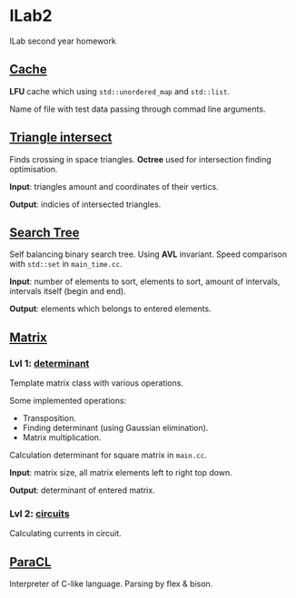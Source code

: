 # ILab2

ILab second year homework

## [Cache](https://github.com/Tako-San/ILab2/tree/master/1_Cache)

**LFU** cache which using ```std::unordered_map``` and ```std::list```.

Name of file with test data passing through commad line arguments.


## [Triangle intersect](https://github.com/Tako-San/ILab2/tree/master/2_TrigonCross)

Finds crossing in space triangles.
**Octree** used for intersection finding optimisation.

**Input**: triangles amount and coordinates of their vertics.

**Output**: indicies of intersected triangles.

## [Search Tree](https://github.com/Tako-San/ILab2/tree/master/3_SrchTree)

Self balancing binary search tree. Using **AVL** invariant.
Speed comparison with ```std::set``` in ```main_time.cc```.

**Input**: number of elements to sort, elements to sort, 
amount of intervals, intervals itself (begin and end).

**Output**: elements which belongs to entered elements.


## [Matrix](https://github.com/Tako-San/ILab2/tree/master/4_Matrix)

### Lvl 1: [determinant](https://github.com/Tako-San/ILab2/tree/master/4_Matrix/1_determinant)
Template matrix class with various operations.

Some implemented operations:
* Transposition.
* Finding determinant (using Gaussian elimination).
* Matrix multiplication.

Calculation determinant for square matrix in ```main.cc```.

**Input**: matrix size, all matrix elements left to right top down.

**Output**: determinant of entered matrix.

### Lvl 2: [circuits](https://github.com/Tako-San/circuits)
Calculating currents in circuit.


## [ParaCL](https://github.com/derzhavin3016/ParaCL)

Interpreter of C-like language. Parsing by flex & bison.

